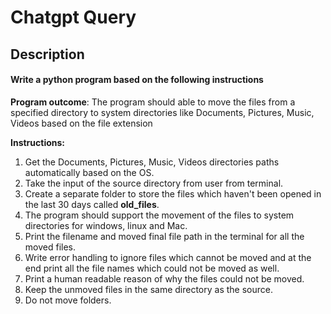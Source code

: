 # Chatgpt Query

## Description

#### Write a python program based on the following instructions

**Program outcome**: The program should able to move the files from a specified directory to system directories like Documents, Pictures, Music, Videos based on the file extension

**Instructions:**
1. Get the Documents, Pictures, Music, Videos directories paths automatically based on the OS.
2. Take the input of the source directory from user from terminal.
3. Create a separate folder to store the files which haven't been opened in the last 30 days called **old_files**.
4. The program should support the movement of the files to system directories for windows, linux and Mac.
5. Print the filename and moved final file path in the terminal for all the moved files.
6. Write error handling to ignore files which cannot be moved and at the end print all the file names which could not be moved as well.
7. Print a human readable reason of why the files could not be moved.
8. Keep the unmoved files in the same directory as the source. 
9. Do not move folders.